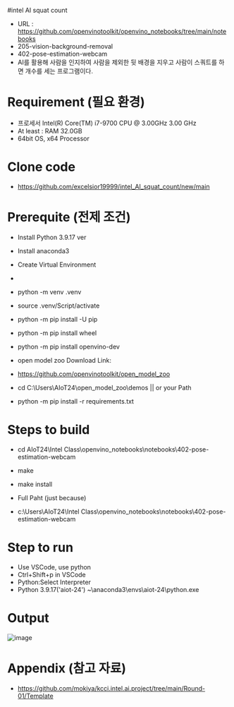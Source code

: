 #intel AI squat count
* URL : https://github.com/openvinotoolkit/openvino_notebooks/tree/main/notebooks
* 205-vision-background-removal
* 402-pose-estimation-webcam
* AI를 활용해 사람을 인지하여 사람을 제외한 뒷 배경을 지우고 사람이 스쿼트를 하면 개수를 세는 프로그램이다.

# Requirement (필요 환경)
* 프로세서	Intel(R) Core(TM) i7-9700 CPU @ 3.00GHz   3.00 GHz
* At least : RAM	32.0GB
*	64bit OS, x64 Processor

# Clone code
* https://github.com/excelsior19999/intel_AI_squat_count/new/main

# Prerequite (전제 조건)
* Install Python 3.9.17 ver
* Install anaconda3
* Create Virtual Environment

* 
* python -m venv .venv
* source .venv/Script/activate

* python -m pip install -U pip
* python -m pip install wheel

* python -m pip install openvino-dev

* open model zoo Download Link:
*  https://github.com/openvinotoolkit/open_model_zoo

* cd C:\Users\AIoT24\open_model_zoo\demos  || or your Path
* python -m pip install -r requirements.txt

# Steps to build
* cd AIoT24\Intel Class\openvino_notebooks\notebooks\402-pose-estimation-webcam

* make
* make install

* Full Paht (just because)
* c:\Users\AIoT24\Intel Class\openvino_notebooks\notebooks\402-pose-estimation-webcam

# Step to run
* Use VSCode, use python
* Ctrl+Shift+p in VSCode
* Python:Select Interpreter
* Python 3.9.17('aiot-24') ~\anaconda3\envs\aiot-24\python.exe

# Output
![image](https://github.com/excelsior19999/intel_AI_squat_count/assets/139089030/dd084a6f-0f3a-4770-a6cf-c805704ff104)


# Appendix (참고 자료)
* https://github.com/mokiya/kcci.intel.ai.project/tree/main/Round-01/Template
